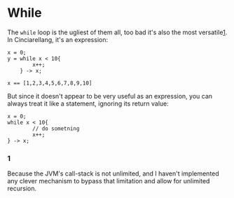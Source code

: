# While

The `while` loop is the ugliest of them all, too bad it's also the most versatile[1](#1). In Cinciarellang, it's an expression:

```
x = 0;
y = while x < 10{
        x++;
    } -> x;

x == [1,2,3,4,5,6,7,8,9,10]
```

But since it doesn't appear to be very useful as an expression, you can always treat it like a statement, ignoring its return value:

```
x = 0;
while x < 10{
        // do sometning
        x++;
} -> x;
```

### 1 
Because the JVM's call-stack is not unlimited, and I haven't implemented any clever mechanism to bypass that limitation and allow for unlimited recursion.
